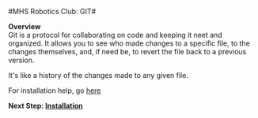 #MHS Robotics Club: GIT#

<b>Overview</b><br/>
Git is a protocol for collaborating on code and keeping it neet and organized. It allows you to see who made changes to a specific file, to the changes themselves, and, if need be, to revert the file back to a previous version.

It's like a history of the changes made to any given file.

For installation help, go <a href="http://git-scm.com/book/en/Getting-Started-Installing-Git">here</a>

<b>Next Step: <a href="install.md">Installation</a></b>